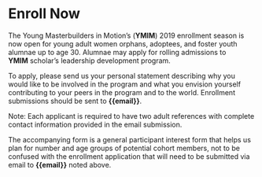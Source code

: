 # Enroll Now

The Young Masterbuilders in Motion’s (**YMIM**) 2019 enrollment season is now open for young adult women orphans, adoptees, and foster youth alumnae up to age 30\. Alumnae may apply for rolling admissions to **YMIM** scholar’s leadership development program.

To apply, please send us your personal statement describing why you would like to be involved in the program and what you envision yourself contributing to your peers in the program and to the world. Enrollment submissions should be sent to **{{email}}**.

Note: Each applicant is required to have two adult references with complete contact information provided in the email submission.

The accompanying form is a general participant interest form that helps us plan for number and age groups of potential cohort members, not to be confused with the enrollment application that will need to be submitted via email to **{{email}}** noted above.
